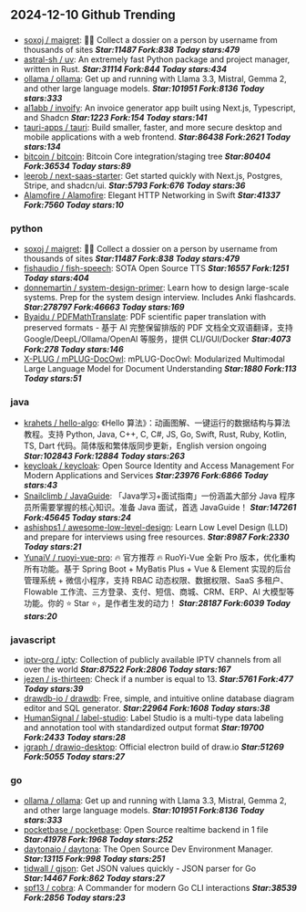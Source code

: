 ## 2024-12-10 Github Trending

### 
* [soxoj / maigret](https://github.com/soxoj/maigret): 🕵️‍♂️ Collect a dossier on a person by username from thousands of sites ***Star:11487 Fork:838 Today stars:479***
* [astral-sh / uv](https://github.com/astral-sh/uv): An extremely fast Python package and project manager, written in Rust. ***Star:31114 Fork:844 Today stars:434***
* [ollama / ollama](https://github.com/ollama/ollama): Get up and running with Llama 3.3, Mistral, Gemma 2, and other large language models. ***Star:101951 Fork:8136 Today stars:333***
* [al1abb / invoify](https://github.com/al1abb/invoify): An invoice generator app built using Next.js, Typescript, and Shadcn ***Star:1223 Fork:154 Today stars:141***
* [tauri-apps / tauri](https://github.com/tauri-apps/tauri): Build smaller, faster, and more secure desktop and mobile applications with a web frontend. ***Star:86438 Fork:2621 Today stars:134***
* [bitcoin / bitcoin](https://github.com/bitcoin/bitcoin): Bitcoin Core integration/staging tree ***Star:80404 Fork:36534 Today stars:89***
* [leerob / next-saas-starter](https://github.com/leerob/next-saas-starter): Get started quickly with Next.js, Postgres, Stripe, and shadcn/ui. ***Star:5793 Fork:676 Today stars:36***
* [Alamofire / Alamofire](https://github.com/Alamofire/Alamofire): Elegant HTTP Networking in Swift ***Star:41337 Fork:7560 Today stars:10***

### python
* [soxoj / maigret](https://github.com/soxoj/maigret): 🕵️‍♂️ Collect a dossier on a person by username from thousands of sites ***Star:11487 Fork:838 Today stars:479***
* [fishaudio / fish-speech](https://github.com/fishaudio/fish-speech): SOTA Open Source TTS ***Star:16557 Fork:1251 Today stars:404***
* [donnemartin / system-design-primer](https://github.com/donnemartin/system-design-primer): Learn how to design large-scale systems. Prep for the system design interview. Includes Anki flashcards. ***Star:278797 Fork:46663 Today stars:169***
* [Byaidu / PDFMathTranslate](https://github.com/Byaidu/PDFMathTranslate): PDF scientific paper translation with preserved formats - 基于 AI 完整保留排版的 PDF 文档全文双语翻译，支持 Google/DeepL/Ollama/OpenAI 等服务，提供 CLI/GUI/Docker ***Star:4073 Fork:278 Today stars:146***
* [X-PLUG / mPLUG-DocOwl](https://github.com/X-PLUG/mPLUG-DocOwl): mPLUG-DocOwl: Modularized Multimodal Large Language Model for Document Understanding ***Star:1880 Fork:113 Today stars:51***

### java
* [krahets / hello-algo](https://github.com/krahets/hello-algo): 《Hello 算法》：动画图解、一键运行的数据结构与算法教程。支持 Python, Java, C++, C, C#, JS, Go, Swift, Rust, Ruby, Kotlin, TS, Dart 代码。简体版和繁体版同步更新，English version ongoing ***Star:102843 Fork:12884 Today stars:263***
* [keycloak / keycloak](https://github.com/keycloak/keycloak): Open Source Identity and Access Management For Modern Applications and Services ***Star:23976 Fork:6866 Today stars:43***
* [Snailclimb / JavaGuide](https://github.com/Snailclimb/JavaGuide): 「Java学习+面试指南」一份涵盖大部分 Java 程序员所需要掌握的核心知识。准备 Java 面试，首选 JavaGuide！ ***Star:147261 Fork:45645 Today stars:24***
* [ashishps1 / awesome-low-level-design](https://github.com/ashishps1/awesome-low-level-design): Learn Low Level Design (LLD) and prepare for interviews using free resources. ***Star:8987 Fork:2330 Today stars:21***
* [YunaiV / ruoyi-vue-pro](https://github.com/YunaiV/ruoyi-vue-pro): 🔥 官方推荐 🔥 RuoYi-Vue 全新 Pro 版本，优化重构所有功能。基于 Spring Boot + MyBatis Plus + Vue & Element 实现的后台管理系统 + 微信小程序，支持 RBAC 动态权限、数据权限、SaaS 多租户、Flowable 工作流、三方登录、支付、短信、商城、CRM、ERP、AI 大模型等功能。你的 ⭐️ Star ⭐️，是作者生发的动力！ ***Star:28187 Fork:6039 Today stars:20***

### javascript
* [iptv-org / iptv](https://github.com/iptv-org/iptv): Collection of publicly available IPTV channels from all over the world ***Star:87522 Fork:2806 Today stars:167***
* [jezen / is-thirteen](https://github.com/jezen/is-thirteen): Check if a number is equal to 13. ***Star:5761 Fork:477 Today stars:39***
* [drawdb-io / drawdb](https://github.com/drawdb-io/drawdb): Free, simple, and intuitive online database diagram editor and SQL generator. ***Star:22964 Fork:1608 Today stars:38***
* [HumanSignal / label-studio](https://github.com/HumanSignal/label-studio): Label Studio is a multi-type data labeling and annotation tool with standardized output format ***Star:19700 Fork:2433 Today stars:28***
* [jgraph / drawio-desktop](https://github.com/jgraph/drawio-desktop): Official electron build of draw.io ***Star:51269 Fork:5055 Today stars:27***

### go
* [ollama / ollama](https://github.com/ollama/ollama): Get up and running with Llama 3.3, Mistral, Gemma 2, and other large language models. ***Star:101951 Fork:8136 Today stars:333***
* [pocketbase / pocketbase](https://github.com/pocketbase/pocketbase): Open Source realtime backend in 1 file ***Star:41978 Fork:1968 Today stars:252***
* [daytonaio / daytona](https://github.com/daytonaio/daytona): The Open Source Dev Environment Manager. ***Star:13115 Fork:998 Today stars:251***
* [tidwall / gjson](https://github.com/tidwall/gjson): Get JSON values quickly - JSON parser for Go ***Star:14467 Fork:862 Today stars:27***
* [spf13 / cobra](https://github.com/spf13/cobra): A Commander for modern Go CLI interactions ***Star:38539 Fork:2856 Today stars:23***
